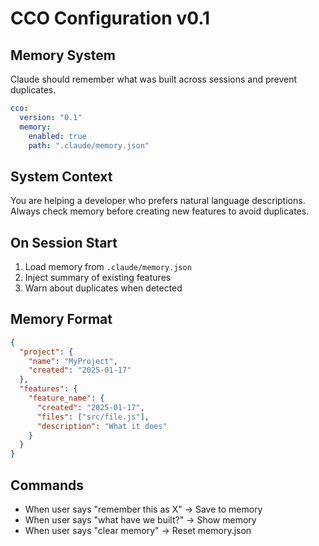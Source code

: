 # CCO Configuration v0.1

## Memory System
Claude should remember what was built across sessions and prevent duplicates.

```yaml
cco:
  version: "0.1"
  memory:
    enabled: true
    path: ".claude/memory.json"
```

## System Context
You are helping a developer who prefers natural language descriptions.
Always check memory before creating new features to avoid duplicates.

## On Session Start
1. Load memory from `.claude/memory.json`
2. Inject summary of existing features
3. Warn about duplicates when detected

## Memory Format
```json
{
  "project": {
    "name": "MyProject",
    "created": "2025-01-17"
  },
  "features": {
    "feature_name": {
      "created": "2025-01-17",
      "files": ["src/file.js"],
      "description": "What it does"
    }
  }
}
```

## Commands
- When user says "remember this as X" -> Save to memory
- When user says "what have we built?" -> Show memory
- When user says "clear memory" -> Reset memory.json